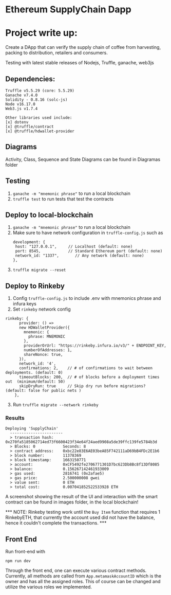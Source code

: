 # Ethereum SupplyChain Dapp

# Project write up:
Create a DApp that  can verify the supply chain of coffee from harvesting, packing to distribution, retailers and consumers.


Testing with latest stable releases of Nodejs, Truffle, ganache, web3js

## Dependencies:
```
Truffle v5.5.29 (core: 5.5.29)
Ganache v7.4.0
Solidity - 0.8.16 (solc-js)
Node v16.17.0
Web3.js v1.7.4

Other libraries used include:
[x] dotenv
[x] @truffle/contract
[x] @truffle/hdwallet-provider
```

## Diagrams

Activity, Class, Sequence and State Diagrams can be found in Diagramas folder

## Testing
1. `ganache -m "mnemonic phrase"` to run a local blockchain
2. `truffle test` to run tests that test the contracts

## Deploy to local-blockchain
1. `ganache -m "mnemonic phrase"` to run a local blockchain
2. Make sure to have network configuration in `truffle-config.js` such as 
    ```
    development: {
     host: "127.0.0.1",     // Localhost (default: none)
     port: 8545,            // Standard Ethereum port (default: none)
     network_id: "1337",       // Any network (default: none)
    },
    ```
3. `truffle migrate --reset`

## Deploy to Rinkeby
1. Config `truffle-config.js` to include .env with mnemonics phrase and infura keys
2. Set `rinkeby` network config 
```
rinkeby: {
      provider: () =>
      new HDWalletProvider({
        mnemonic: {
          phrase: MNEMONIC
        },
        providerOrUrl: "https://rinkeby.infura.io/v3/" + ENDPOINT_KEY,
        numberOfAddresses: 1,
        shareNonce: true,
      }),
      network_id: '4',
      confirmations: 2,    // # of confirmations to wait between deployments. (default: 0)
      timeoutBlocks: 200,  // # of blocks before a deployment times out  (minimum/default: 50)
      skipDryRun: true     // Skip dry run before migrations? (default: false for public nets )
    },
```
3. Run `truffle migrate --network rinkeby`

### Results 
 ```
 Deploying 'SupplyChain'
   -----------------------
   > transaction hash:    0x270fa5185062714ed73f6600423f34e64f24aed9908a5de39ffc139fe5784b3d
   > Blocks: 0            Seconds: 8
   > contract address:    0xbc22e83E6AE03beA85F742111aD69bB4FDc2E1b6
   > block number:        11378369
   > block timestamp:     1663150771
   > account:             0xCF5492fe2706771301D7bc623Db8Bc8f13Df8085
   > balance:             0.156267142461933009
   > gas used:            2816741 (0x2afae5)
   > gas price:           2.500000008 gwei
   > value sent:          0 ETH
   > total cost:          0.007041852522533928 ETH
```

A screenshot showing the result of the UI and interaction with the smart contract can be found in images folder, in the local blockchain!

*** NOTE: Rinkeby testing work until the `Buy Item` function that requires 1 RinkebyETH, that currently the account used did not have the balance, hence it couldn't complete the transactions. ***

## Front End
Run front-end with 

`npm run dev`

Through the front end, one can execute various contract methods. Currently, all methods are called from `App.metamaskAccountID` which is the owner and has all the assigned roles. This of course can be changed and utilize the various roles we implemented.
